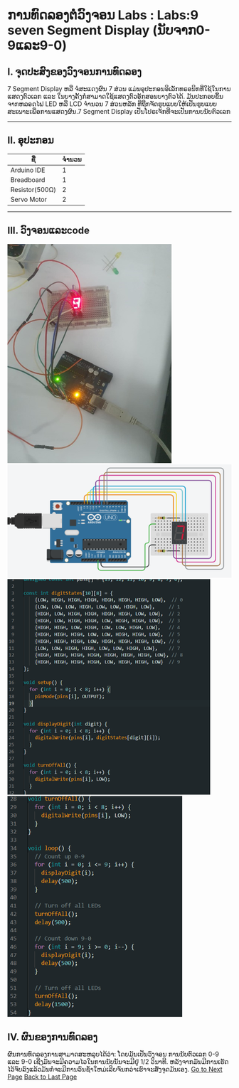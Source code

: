
# ການທົດລອງຕໍ່ວົງຈອນ Labs  : Labs:9 seven Segment Display (ນັບຈາກ0-9ແລະ9-0)


## I. ຈຸດປະສົງຂອງວົງຈອນການທົດລອງ
7 Segment Display ຫລື ຈໍສະແດງຜົນ 7 ສ່ວນ ແມ່ນອຸປະກອນອິເລັກທຣອນິກທີ່ໃຊ້ໃນການແສດງຕົວເລກ ແລະ ໃນບາງຄັ້ງກໍ່ສາມາດໃຊ້ແສດງຕົວອັກສອນບາງຕົວໄດ້. ມັນປະກອບຂຶ້ນຈາກຫລອດໄຟ LED ຫລື LCD ຈໍານວນ 7 ສ່ວນຫລັກ ທີ່ຖືກຈັດຮູບແບບໃຫ້ເປັນຮູບແບບສະເພາະເພື່ອການແສດງຜົນ.7 Segment Display ເປັນໂປຣເຈັກທີ່ຈະເປັນການບນັບຕົວເລກ







___

## II. ອຸປະກອນ

| ຊື່            | ຈຳນວນ |
|---------------|--------|
| Arduino IDE  | 1      |
| Breadboard   | 1      |
|    Resistor(500Ω)  | 2     |
| Servo Motor        | 2      |




___

## III.	ວົງຈອນແລະcode
![](../image/61.png) 
![](../image/62.png) 
![](../image/63.png) 
![](../image/64.png) 
## IV.	ຜົນຂອງການທົດລອງ
ຜົນການທົດລອງການສາມາດສະຫລຸບໄດ້ວ່າ: ໂດຍມັນເປັນວົງຈອນ ການນັບຕົວເລກ 0-9 ແລະ 9-0 ເຊີ່ງມັນຈະມີຄວາມໄວໃນການນັບນັ້ນຈະມີຢູ່ 1/2 ວິນາທີ. ຫລັງຈາກມັນມີການເຮັດໄວ້ຈົບລົງແລ້ວມັນກໍ່ຈະມີການວົນຊໍ້າໃຫມ່ເລີຍຈົນກວ່າເຮົາຈະສັ່ງຈຸດມັນເອງ.
[Go to Next Page](lab10.md)
[Back to Last Page](lab8.md)